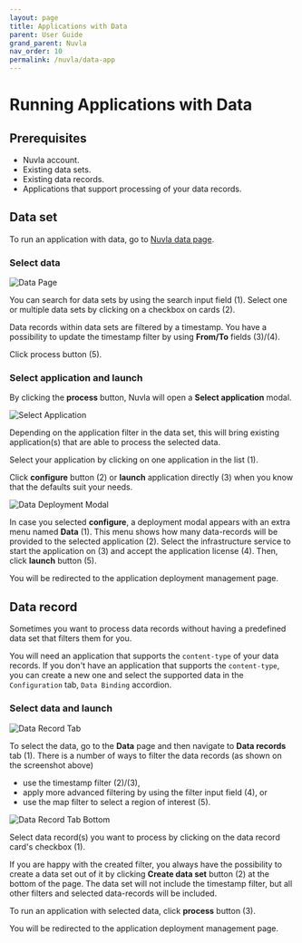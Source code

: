 ```yaml
---
layout: page
title: Applications with Data
parent: User Guide
grand_parent: Nuvla
nav_order: 10
permalink: /nuvla/data-app
---
```


# Running Applications with Data

## Prerequisites

- Nuvla account.
- Existing data sets.
- Existing data records. 
- Applications that support processing of your data records. 

## Data set

To run an application with data, go to [Nuvla data page](https://nuvla.io/ui/data).

### Select data

![Data Page](/assets/img/data-page.png)

You can search for data sets by using the search input field (1).
Select one or multiple data sets by clicking on a checkbox on cards (2).

Data records within data sets are filtered by a timestamp. You have a 
possibility to update the timestamp filter by using **From/To** fields (3)/(4).

Click process button (5).

### Select application and launch

By clicking the **process** button, Nuvla will open a **Select application**
modal.

![Select Application](/assets/img/data-select-app.png)

Depending on the application filter in the data set, this will bring existing
application(s) that are able to process the selected data.

Select your application by clicking on one application in the list (1).

Click **configure** button (2) or **launch** application directly (3) when you
know that the defaults suit your needs.

![Data Deployment Modal](/assets/img/data-deployment-modal.png)

In case you selected **configure**, a deployment modal appears with an extra
menu named **Data** (1). This menu shows how many data-records will be provided
to the selected application (2). Select the infrastructure service to start the
application on (3) and accept the application license (4). Then, click 
**launch** button (5).

You will be redirected to the application deployment management page.


## Data record

Sometimes you want to process data records without having a predefined data set
that filters them for you.

You will need an application that supports the `content-type` of your data
records. If you don't have an application that supports the `content-type`, you
can create a new one and select the supported data in the `Configuration`
tab, `Data Binding` accordion.

### Select data and launch

![Data Record Tab](/assets/img/data-record.png)

To select the data, go to the **Data** page and then navigate to **Data
records** tab (1). There is a number of ways to filter the data records (as
shown on the screenshot above)

* use the timestamp filter (2)/(3),
* apply more advanced filtering by using the filter input field (4), or
* use the map filter to select a region of interest (5).

![Data Record Tab Bottom](/assets/img/data-record-bottom.png)

Select data record(s) you want to process by clicking on the data record card's
checkbox (1).

If you are happy with the created filter, you always have the possibility to
create a data set out of it by clicking **Create data set** button (2) at the
bottom of the page. The data set will not include the timestamp filter, but all
other filters and selected data-records will be included.

To run an application with selected data, click **process** button (3).

You will be redirected to the application deployment management page.
